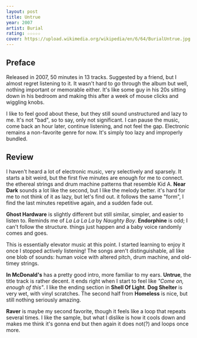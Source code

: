 ```yaml
---
layout: post
title: Untrue
year: 2007
artist: Burial
rating: ☆☆☆☆☆
cover: https://upload.wikimedia.org/wikipedia/en/6/64/BurialUntrue.jpg
---
```


## Preface
Released in 2007, 50 minutes in 13 tracks. Suggested by a friend, but I almost regret listening to it. It wasn't hard to go through the album but well, nothing important or memorable either. It's like some guy in his 20s sitting down in his bedroom and making this after a week of mouse clicks and wiggling knobs.

I like to feel good about these, but they still sound unstructured and lazy to me. It's not "bad", so to say, only not significant. I can pause the music, come back an hour later, continue listening, and not feel the gap. Electronic remains a non-favorite genre for now. It's simply too lazy and improperly bundled.

## Review
I haven't heard a lot of electronic music, very selectively and sparsely. It starts a bit weird, but the first five minutes are enough for me to connect. the ethereal strings and drum machine patterns that resemble Kid A. **Near Dark** sounds a lot like the second, but I like the melody better. it's hard for me to not think of it as lazy, but let's find out. it follows the same "form", I find the last minutes repetitive again, and a sudden fade out.

**Ghost Hardware** is slightly different but still similar, simpler, and easier to listen to. Reminds me of _La La La La_ by _Naughty Boy_. **Endorphine** is odd; I can't follow the structure. things just happen and a baby voice randomly comes and goes.

This is essentially elevator music at this point. I started learning to enjoy it once I stopped actively listening! The songs aren't distinguishable, all like one blob of sounds: human voice with altered pitch, drum machine, and old-timey strings.

**In McDonald's** has a pretty good intro, more familiar to my ears. **Untrue**, the title track is rather decent. it ends right when I start to feel like _"Come on, enough of this"_. I like the ending section in **Shell Of Light**. **Dog Shelter** is very wet, with vinyl scratches. The second half from **Homeless** is nice, but still nothing seriously amazing.

**Raver** is maybe my second favorite, though it feels like a loop that repeats several times. I like the sample, but what I dislike is how it cools down and makes me think it's gonna end but then again it does not(?) and loops once more.
